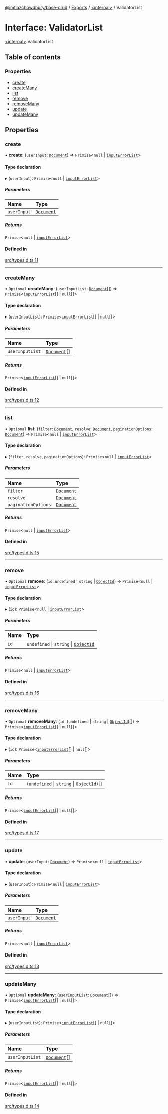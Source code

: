 [@imtiazchowdhury/base-crud](../README.md) / [Exports](../modules.md) / [\<internal\>](../modules/internal_.md) / ValidatorList

# Interface: ValidatorList

[\<internal\>](../modules/internal_.md).ValidatorList

## Table of contents

### Properties

- [create](internal_.ValidatorList.md#create)
- [createMany](internal_.ValidatorList.md#createmany)
- [list](internal_.ValidatorList.md#list)
- [remove](internal_.ValidatorList.md#remove)
- [removeMany](internal_.ValidatorList.md#removemany)
- [update](internal_.ValidatorList.md#update)
- [updateMany](internal_.ValidatorList.md#updatemany)

## Properties

### create

• **create**: (`userInput`: [`Document`](internal_.Document.md)) => `Primise`\<``null`` \| [`inputErrorList`](internal_.inputErrorList.md)\>

#### Type declaration

▸ (`userInput`): `Primise`\<``null`` \| [`inputErrorList`](internal_.inputErrorList.md)\>

##### Parameters

| Name | Type |
| :------ | :------ |
| `userInput` | [`Document`](internal_.Document.md) |

##### Returns

`Primise`\<``null`` \| [`inputErrorList`](internal_.inputErrorList.md)\>

#### Defined in

[src/types.d.ts:11](https://github.com/ImtiazChowdhury/base-crud/blob/52265cc9233d15ebf7e2c6c4b4c9ce039ced895a/src/types.d.ts#L11)

___

### createMany

• `Optional` **createMany**: (`userInputList`: [`Document`](internal_.Document.md)[]) => `Primise`\<[`inputErrorList`](internal_.inputErrorList.md)[] \| ``null``[]\>

#### Type declaration

▸ (`userInputList`): `Primise`\<[`inputErrorList`](internal_.inputErrorList.md)[] \| ``null``[]\>

##### Parameters

| Name | Type |
| :------ | :------ |
| `userInputList` | [`Document`](internal_.Document.md)[] |

##### Returns

`Primise`\<[`inputErrorList`](internal_.inputErrorList.md)[] \| ``null``[]\>

#### Defined in

[src/types.d.ts:12](https://github.com/ImtiazChowdhury/base-crud/blob/52265cc9233d15ebf7e2c6c4b4c9ce039ced895a/src/types.d.ts#L12)

___

### list

• `Optional` **list**: (`filter`: [`Document`](internal_.Document.md), `resolve`: [`Document`](internal_.Document.md), `paginationOptions`: [`Document`](internal_.Document.md)) => `Primise`\<``null`` \| [`inputErrorList`](internal_.inputErrorList.md)\>

#### Type declaration

▸ (`filter`, `resolve`, `paginationOptions`): `Primise`\<``null`` \| [`inputErrorList`](internal_.inputErrorList.md)\>

##### Parameters

| Name | Type |
| :------ | :------ |
| `filter` | [`Document`](internal_.Document.md) |
| `resolve` | [`Document`](internal_.Document.md) |
| `paginationOptions` | [`Document`](internal_.Document.md) |

##### Returns

`Primise`\<``null`` \| [`inputErrorList`](internal_.inputErrorList.md)\>

#### Defined in

[src/types.d.ts:15](https://github.com/ImtiazChowdhury/base-crud/blob/52265cc9233d15ebf7e2c6c4b4c9ce039ced895a/src/types.d.ts#L15)

___

### remove

• `Optional` **remove**: (`id`: `undefined` \| `string` \| [`ObjectId`](../classes/internal_._Z__baseOps_node_modules_mongodb_mongodb_.BSON.ObjectId.md)) => `Primise`\<``null`` \| [`inputErrorList`](internal_.inputErrorList.md)\>

#### Type declaration

▸ (`id`): `Primise`\<``null`` \| [`inputErrorList`](internal_.inputErrorList.md)\>

##### Parameters

| Name | Type |
| :------ | :------ |
| `id` | `undefined` \| `string` \| [`ObjectId`](../classes/internal_._Z__baseOps_node_modules_mongodb_mongodb_.BSON.ObjectId.md) |

##### Returns

`Primise`\<``null`` \| [`inputErrorList`](internal_.inputErrorList.md)\>

#### Defined in

[src/types.d.ts:16](https://github.com/ImtiazChowdhury/base-crud/blob/52265cc9233d15ebf7e2c6c4b4c9ce039ced895a/src/types.d.ts#L16)

___

### removeMany

• `Optional` **removeMany**: (`id`: (`undefined` \| `string` \| [`ObjectId`](../classes/internal_._Z__baseOps_node_modules_mongodb_mongodb_.BSON.ObjectId.md))[]) => `Primise`\<[`inputErrorList`](internal_.inputErrorList.md)[] \| ``null``[]\>

#### Type declaration

▸ (`id`): `Primise`\<[`inputErrorList`](internal_.inputErrorList.md)[] \| ``null``[]\>

##### Parameters

| Name | Type |
| :------ | :------ |
| `id` | (`undefined` \| `string` \| [`ObjectId`](../classes/internal_._Z__baseOps_node_modules_mongodb_mongodb_.BSON.ObjectId.md))[] |

##### Returns

`Primise`\<[`inputErrorList`](internal_.inputErrorList.md)[] \| ``null``[]\>

#### Defined in

[src/types.d.ts:17](https://github.com/ImtiazChowdhury/base-crud/blob/52265cc9233d15ebf7e2c6c4b4c9ce039ced895a/src/types.d.ts#L17)

___

### update

• **update**: (`userInput`: [`Document`](internal_.Document.md)) => `Primise`\<``null`` \| [`inputErrorList`](internal_.inputErrorList.md)\>

#### Type declaration

▸ (`userInput`): `Primise`\<``null`` \| [`inputErrorList`](internal_.inputErrorList.md)\>

##### Parameters

| Name | Type |
| :------ | :------ |
| `userInput` | [`Document`](internal_.Document.md) |

##### Returns

`Primise`\<``null`` \| [`inputErrorList`](internal_.inputErrorList.md)\>

#### Defined in

[src/types.d.ts:13](https://github.com/ImtiazChowdhury/base-crud/blob/52265cc9233d15ebf7e2c6c4b4c9ce039ced895a/src/types.d.ts#L13)

___

### updateMany

• `Optional` **updateMany**: (`userInputList`: [`Document`](internal_.Document.md)[]) => `Primise`\<[`inputErrorList`](internal_.inputErrorList.md)[] \| ``null``[]\>

#### Type declaration

▸ (`userInputList`): `Primise`\<[`inputErrorList`](internal_.inputErrorList.md)[] \| ``null``[]\>

##### Parameters

| Name | Type |
| :------ | :------ |
| `userInputList` | [`Document`](internal_.Document.md)[] |

##### Returns

`Primise`\<[`inputErrorList`](internal_.inputErrorList.md)[] \| ``null``[]\>

#### Defined in

[src/types.d.ts:14](https://github.com/ImtiazChowdhury/base-crud/blob/52265cc9233d15ebf7e2c6c4b4c9ce039ced895a/src/types.d.ts#L14)
